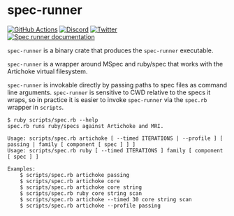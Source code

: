 # spec-runner

[![GitHub Actions](https://github.com/artichoke/artichoke/workflows/CI/badge.svg)](https://github.com/artichoke/artichoke/actions)
[![Discord](https://img.shields.io/discord/607683947496734760)](https://discord.gg/QCe2tp2)
[![Twitter](https://img.shields.io/twitter/follow/artichokeruby?label=Follow&style=social)](https://twitter.com/artichokeruby)
<br>
[![Spec runner documentation](https://img.shields.io/badge/docs-spec--runner-blue.svg)](https://artichoke.github.io/artichoke/spec_runner/)

`spec-runner` is a binary crate that produces the `spec-runner` executable.

`spec-runner` is a wrapper around MSpec and ruby/spec that works with the
Artichoke virtual filesystem.

`spec-runner` is invokable directly by passing paths to spec files as command
line arguments. `spec-runner` is sensitive to CWD relative to the specs it
wraps, so in practice it is easier to invoke `spec-runner` via the `spec.rb`
wrapper in `scripts`.

```console
$ ruby scripts/spec.rb --help
spec.rb runs ruby/specs against Artichoke and MRI.

Usage: scripts/spec.rb artichoke [ --timed ITERATIONS | --profile ] [ passing | family [ component [ spec ] ] ]
Usage: scripts/spec.rb ruby [ --timed ITERATIONS ] family [ component [ spec ] ]

Examples:
    $ scripts/spec.rb artichoke passing
    $ scripts/spec.rb artichoke core
    $ scripts/spec.rb artichoke core string
    $ scripts/spec.rb ruby core string scan
    $ scripts/spec.rb artichoke --timed 30 core string scan
    $ scripts/spec.rb artichoke --profile passing
```
